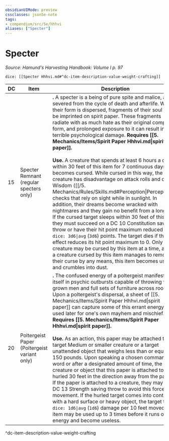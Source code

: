 ```yaml
---
obsidianUIMode: preview
cssclasses: json5e-note
tags:
- compendium/src/5e/hhhvi
aliases: ["Specter"]
---
```

# Specter
*Source: Hamund's Harvesting Handbook: Volume I p. 97* 

`dice: [[Specter Hhhvi.md#^dc-item-description-value-weight-crafting]]`

| DC | Item | Description | Value | Weight | Crafting |
|----|------|-------------|-------|--------|----------|
| 15 | Specter Remnant (regular specters only) | **.** A specter is a being of pure spite and malice, a soul severed from the cycle of death and afterlife. When their form is dispersed, fragments of their soul can be imprinted on spirit paper. These fragments radiate with as much hate as their original complete form, and prolonged exposure to it can result in terrible psychological damage. **Requires [[5. Mechanics/Items/Spirit Paper Hhhvi.md\|spirit paper]].**<br /><br />**Use.** A creature that spends at least 6 hours a day within 30 feet of this item for 7 continuous days becomes cursed. While cursed in this way, the creature has disadvantage on attack rolls and on Wisdom ([[/5. Mechanics/Rules/Skills.md#Perception\|Perception]]) checks that rely on sight while in sunlight. In addition, their dreams become wracked with nightmares and they gain no benefit from a long rest. If the cursed target sleeps within 30 feet of this item, they must succeed on a DC 10 Constitution saving throw or have their hit point maximum reduced by `dice: 3d6\|avg` (`3d6`) points. The target dies if this effect reduces its hit point maximum to 0. Only one creature may be cursed by this item at a time, and if a creature cursed by this item manages to remove their curse by any means, this item becomes useless and crumbles into dust. | 4 gp | 1 lb | — |
| 20 | Poltergeist Paper (Poltergeist variant only) | **.** The confused energy of a poltergeist manifests itself in psychic outbursts capable of throwing full grown men and full sets of furniture across rooms. Upon a poltergeist's dispersal, a sheet of [[5. Mechanics/Items/Spirit Paper Hhhvi.md\|spirit paper]] can capture some of this errant energy to be used later for one's own mayhem and mischief. **Requires [[5. Mechanics/Items/Spirit Paper Hhhvi.md\|spirit paper]].**<br /><br />**Use.** As an action, this paper may be attached to a target Medium or smaller creature or a target unattended object that weighs less than or equal to 150 pounds. Upon speaking a chosen command word or after a designated amount of time, the creature or object that this paper is attached to is hurled 30 feet in the direction away from the paper. If the paper is attached to a creature, they may roll a DC 13 Strength saving throw to avoid this forced movement. If the hurled target comes into contact with a hard surface or heavy object, the target takes `dice: 1d6\|avg` (`1d6`) damage per 10 feet moved. This item may be used up to 3 times before it runs out of energy and become useless. | 12 gp | 1 lb | — |
^dc-item-description-value-weight-crafting